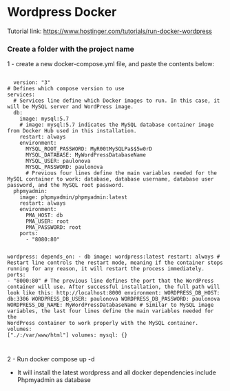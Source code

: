 # Wordpress Docker

Tutorial link: https://www.hostinger.com/tutorials/run-docker-wordpress

### Create a folder with the project name

1 - create a new docker-compose.yml file, and paste the contents below:

<code>
  version: "3"
# Defines which compose version to use
services:
  # Services line define which Docker images to run. In this case, it will be MySQL server and WordPress image.
  db:
    image: mysql:5.7
    # image: mysql:5.7 indicates the MySQL database container image from Docker Hub used in this installation.
    restart: always
    environment:
      MYSQL_ROOT_PASSWORD: MyR00tMySQLPa$$5w0rD
      MYSQL_DATABASE: MyWordPressDatabaseName
      MYSQL_USER: paulonova
      MYSQL_PASSWORD: paulonova
      # Previous four lines define the main variables needed for the MySQL container to work: database, database username, database user password, and the MySQL root password.
  phpmyadmin:
    image: phpmyadmin/phpmyadmin:latest
    restart: always
    environment:
      PMA_HOST: db
      PMA_USER: root
      PMA_PASSWORD: root
    ports:
      - "8080:80"

wordpress:
depends_on: - db
image: wordpress:latest
restart: always # Restart line controls the restart mode, meaning if the container stops running for any reason, it will restart the process immediately.
ports: - "8000:80" # The previous line defines the port that the WordPress container will use. After successful installation, the full path will look like this: http://localhost:8000
environment:
WORDPRESS_DB_HOST: db:3306
WORDPRESS_DB_USER: paulonova
WORDPRESS_DB_PASSWORD: paulonova
WORDPRESS_DB_NAME: MyWordPressDatabaseName # Similar to MySQL image variables, the last four lines define the main variables needed for the WordPress container to work properly with the MySQL container.
volumes: ["./:/var/www/html"]
volumes:
mysql: {}

</code>

2 - Run docker compose up -d

- It will install the latest wordpress and all docker dependencies include Phpmyadmin as database
